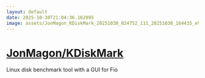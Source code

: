 ```yaml
---
layout: default
date: 2025-10-30T21:04:36.162995
image: assets/JonMagon_KDiskMark_20251030_024752_111_20251030_164435_e9510f--20251030T174721454--cropped.png
---
```


# [JonMagon/KDiskMark](https://github.com/JonMagon/KDiskMark/)

Linux disk benchmark tool with a GUI for Fio
